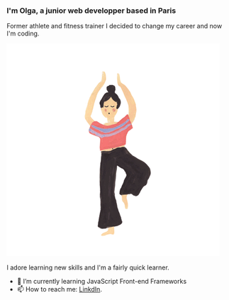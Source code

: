 ### I'm Olga, a junior web developper based in Paris

Former athlete and fitness trainer I decided to change my career and now I'm coding.

![Yoga exercices](https://raw.githubusercontent.com/OlgaSpirkina/mindfulness/main/src/assets/yoga.gif)

I adore learning new skills and I'm a fairly quick learner.

- 🌱 I’m currently learning JavaScript Front-end Frameworks
- 📫 How to reach me: [LinkdIn](https://www.linkedin.com/in/olga-spirkina/).
